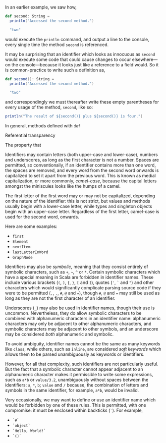 In an earlier example, we saw how,
```scala
def second: String =
  println("Accessed the second method.")

  "two"
```
would execute the `println` command, and output a line to the console, every single time the method `second` is
referenced.

It may be surprising that an identifier which looks as innocuous as `second` would execute some code that could
cause changes to occur elsewhere—on the console—because it looks just like a reference to a field would. So it
is common-practice to write such a definition as,
```scala
def second(): String =
  println("Accessed the second method.")

  "two"
```
and correspondingly we must thereafter write these empty parentheses for every usage of the method, `second`,
like so:
```scala
println("The result of ${second()} plus ${second()} is four.")
```

In general, methods defined with `def` 

Referential transparency

The property that 

Identifiers may contain letters (both upper-case and lower-case), numbers and underscores, as long as the first
character is not a number. Spaces are permitted, so conventionally, if an identifier contains more than one
word, the spaces are removed, and every word from the second word onwards is capitalized to set it apart from
the previous word. This is known as medial capitalization, or more commonly, _camel-case_, because the capital
letters amongst the miniscules looks like the humps of a camel.

The first letter of the first word may or may not be capitalized, depending on the nature of the identifier:
this is not strict, but values and methods usually begin with a lower-case letter, while types and singleton
objects begin with an upper-case letter. Regardless of the first letter, camel-case is used for the second word,
onwards.

Here are some examples:
- `first`
- `Element`
- `nextItem`
- `lastLetterInWord`
- `GraphNode`

Identifiers may also be _symbolic_, meaning that they consist entirely of symbolic characters, such as `+`, `~`,
`^` or `*`. Certain symbolic characters which have a special meaning in Scala are forbidden in identifier names.
These include various brackets (`(`, `)`, `{`, `}`, `[` and `]`), quotes (`'`, `` ` `` and `"`) and other
characters which would significantly complicate parsing source code if they were to be permitted (`,`, `.`, `#`,
`@` and `=`), though `#`, `@` and `=` may still be used as long as they are not the first character of an
identifier.

Underscores (`_`) may also be used in identifier names, though their use is uncommon. Nevertheless, they do
allow symbolic characters to be combined with alphanumeric characters in an identifier name: alphanumeric
characters may only be adjacent to other alphanumeric characters, and symbolic characters may be adjacent to
other symbols, and an underscore may be considered _both_ alphanumeric and symbolic.

To avoid ambiguity, identifier names cannot be the same as many keywords like `class`, while others, such as
`inline`, are considered _soft keywords_ which allows them to be parsed unambiguously as keywords or
identifiers.

However, for all that complexity, such identifiers are not particularly useful. But the fact that a symbolic
character cannot appear adjacent to an alphanumeric character makes it permissible to write some expressions,
such as `a*b` or `value/3.2`, unambiguously without spaces between the identifiers: `a`, `*`, `b`; `value` and
`/` because, the combination of letters and symbols in the same identifier, for example, `a*b`, would be
invalid.

Very occasionally, we may want to define or use an identifier name which would be forbidden by one of these
rules. This is permitted, with one compromise: it must be enclosed within backticks (`` ` ``). For example,
- `` `#` ``
- `` `object` ``
- `` `Hello, World!` ``
- `` `()` ``
